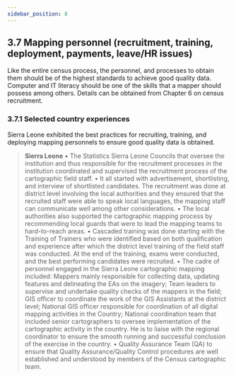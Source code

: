 ```yaml
---
sidebar_position: 8
---
```


## 3.7 Mapping personnel (recruitment, training, deployment, payments, leave/HR issues)
Like the entire census process, the personnel, and processes to obtain them should be of the highest standards to achieve good quality data. Computer and IT literacy should be one of the skills that a mapper should possess among others. Details can be obtained from Chapter 6 on census recruitment. 

### 3.7.1	Selected country experiences
Sierra Leone exhibited the best practices for recruiting, training, and deploying mapping personnels to ensure good quality data is obtained.
>**Sierra Leone**
>•	The Statistics Sierra Leone Councils that oversee the institution and thus responsible for the recruitment processes in the institution coordinated and supervised the recruitment process of the cartographic field staff. 
>•	It all started with advertisement, shortlisting, and interview of shortlisted candidates. The recruitment was done at district level involving the local authorities and they ensured that the recruited staff were able to speak local languages, the mapping staff can communicate well among other considerations. 
>•	The local authorities also supported the cartographic mapping process by recommending local guards that were to lead the mapping teams to hard-to-reach areas. 
>•	Cascaded training was done starting with the Training of Trainers who were identified based on both qualification and experience after which the district level training of the field staff was conducted. At the end of the training, exams were conducted, and the best performing candidates were recruited. 
>•	The cadre of personnel engaged in the Sierra Leone cartographic mapping included: Mappers mainly responsible for collecting data, updating features and delineating the EAs on the imagery; Team leaders to supervise and undertake quality checks of the mappers in the field; GIS officer to coordinate the work of the GIS Assistants at the district level; National GIS officer responsible for coordination of all digital mapping activities in the Country; National coordination team that included senior cartographers to oversee implementation of the cartographic activity in the country. He is to liaise with the regional coordinator to ensure the smooth running and successful conclusion of the exercise in the country. 
>•	Quality Assurance Team (QA) to ensure that Quality Assurance/Quality Control procedures are well established and understood by members of the Census cartographic team.
